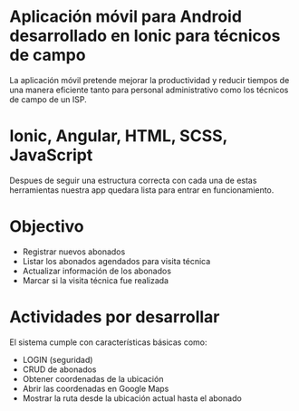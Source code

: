 <h1>Aplicación móvil para Android desarrollado en Ionic para técnicos de campo</h1>

La aplicación móvil pretende mejorar la productividad y reducir tiempos de una manera eficiente tanto para personal administrativo como los técnicos de campo de un ISP.

# Ionic, Angular, HTML, SCSS, JavaScript
Despues de seguir una estructura correcta con cada una de estas herramientas nuestra app quedara lista para entrar en funcionamiento.

<h1>Objectivo</h1>

<ul>
  <li> Registrar nuevos abonados </li>
  <li> Listar los abonados agendados para visita técnica </li>
  <li> Actualizar información de los abonados </li>
  <li> Marcar si la visita técnica fue realizada </li>
</ul>

<h1>Actividades por desarrollar</h1>

El sistema cumple con características básicas como:

<ul>
  <li> LOGIN (seguridad) </li>
  <li> CRUD de abonados </li>
  <li> Obtener coordenadas de la ubicación </li>
  <li> Abrir las coordenadas en Google Maps </li>
  <li> Mostrar la ruta desde la ubicación actual hasta el abonado </li>
</ul>












